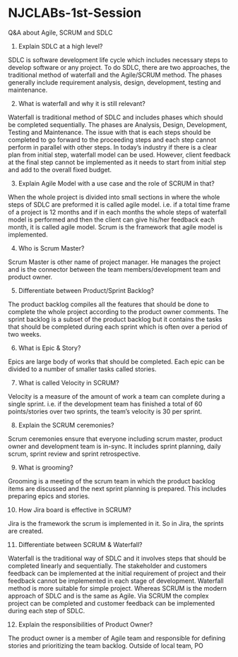 # NJCLABs-1st-Session
Q&amp;A about Agile, SCRUM and SDLC


1)	Explain SDLC at a high level?

SDLC is software development life cycle which includes necessary steps to develop software or any project. To do SDLC, there are two approaches, the traditional method of waterfall and the Agile/SCRUM method. The phases generally include requirement analysis, design, development, testing and maintenance. 

2)	What is waterfall and why it is still relevant?

Waterfall is traditional method of SDLC and includes phases which should be completed sequentially. The phases are Analysis, Design, Development, Testing and Maintenance. The issue with that is each steps should be completed to go forward to the proceeding steps and each step cannot perform in parallel with other steps. In today’s industry if there is a clear plan from initial step, waterfall model can be used. However, client feedback at the final step cannot be implemented as it needs to start from initial step and add to the overall fixed budget.

3)	Explain Agile Model with a use case and the role of SCRUM in that?

When the whole project is divided into small sections in where the whole steps of SDLC are preformed it is called agile model. i.e. if a total time frame of a project is 12 months and if in each months the whole steps of waterfall model is performed and then the client can give his/her feedback each month, it is called agile model. Scrum is the framework that agile model is implemented. 

4)	Who is Scrum Master?

Scrum Master is other name of project manager. He manages the project and is the connector between the team members/development team and product owner.

5)	Differentiate between Product/Sprint Backlog?

The product backlog compiles all the features that should be done to complete the whole project according to the product owner comments. The sprint backlog is a subset of the product backlog but it contains the tasks that should be completed during each sprint which is often over a period of two weeks. 

6)	What is Epic & Story?

Epics are large body of works that should be completed. Each epic can be divided to a number of smaller tasks called stories.

7)	What is called Velocity in SCRUM?

Velocity is a measure of the amount of work a team can complete during a single sprint. i.e. if the development team has finished a total of 60 points/stories over two sprints, the team’s velocity is 30 per sprint.

8)	Explain the SCRUM ceremonies?

Scrum ceremonies ensure that everyone including scrum master, product owner and development team is in-sync. It includes sprint planning, daily scrum, sprint review and sprint retrospective.

9)	What is grooming?

Grooming is a meeting of the scrum team in which the product backlog items are discussed and the next sprint planning is prepared. This includes preparing epics and stories.

10)	How Jira board is effective in SCRUM?

Jira is the framework the scrum is implemented in it. So in Jira, the sprints are created.

11)	Differentiate between SCRUM & Waterfall?

Waterfall is the traditional way of SDLC and it involves steps that should be completed linearly and sequentially. The stakeholder and customers feedback can be implemented at the initial requirement of project and their feedback cannot be implemented in each stage of development. Waterfall method is more suitable for simple project. Whereas SCRUM is the modern approach of SDLC and is the same as Agile. Via SCRUM the complex project can be completed and customer feedback can be implemented during each step of SDLC.

12)	Explain the responsibilities of Product Owner?

The product owner is a member of Agile team and responsible for defining stories and prioritizing the team backlog. Outside of local team, PO 
